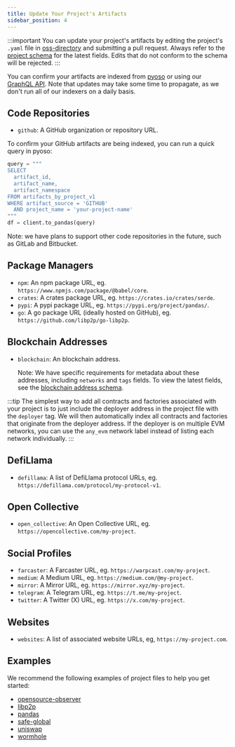 ```yaml
---
title: Update Your Project's Artifacts
sidebar_position: 4
---
```


:::important
You can update your project's artifacts by editing the project's `.yaml` file in [oss-directory](https://github.com/opensource-observer/oss-directory) and submitting a pull request. Always refer to the [project schema](https://github.com/opensource-observer/oss-directory/blob/main/src/resources/schema/project.json) for the latest fields. Edits that do not conform to the schema will be rejected.
:::

You can confirm your artifacts are indexed from [pyoso](../get-started/python.md) or using our [GraphQL API](../get-started/api.mdx). Note that updates may take some time to propagate, as we don't run all of our indexers on a daily basis.

## Code Repositories

- `github`: A GitHub organization or repository URL.

To confirm your GitHub artifacts are being indexed, you can run a quick query in pyoso:

```python
query = """
SELECT
  artifact_id,
  artifact_name,
  artifact_namespace
FROM artifacts_by_project_v1
WHERE artifact_source = 'GITHUB'
  AND project_name = 'your-project-name'
"""
df = client.to_pandas(query)
```

Note: we have plans to support other code repositories in the future, such as GitLab and Bitbucket.

## Package Managers

- `npm`: An npm package URL, eg. `https://www.npmjs.com/package/@babel/core`.
- `crates`: A crates package URL, eg. `https://crates.io/crates/serde`.
- `pypi`: A pypi package URL, eg. `https://pypi.org/project/pandas/`.
- `go`: A go package URL (ideally hosted on GitHub), eg. `https://github.com/libp2p/go-libp2p`.

## Blockchain Addresses

- `blockchain`: An blockchain address.

  Note: We have specific requirements for metadata about these addresses, including `networks` and `tags` fields. To view the latest fields, see the [blockchain address schema](https://github.com/opensource-observer/oss-directory/blob/main/src/resources/schema/blockchain-address.json).

:::tip
The simplest way to add all contracts and factories associated with your project is to just include the deployer address in the project file with the `deployer` tag. We will then automatically index all contracts and factories that originate from the deployer address. If the deployer is on multiple EVM networks, you can use the `any_evm` network label instead of listing each network individually.
:::

## DefiLlama

- `defillama`: A list of DefiLlama protocol URLs, eg. `https://defillama.com/protocol/my-protocol-v1`.

## Open Collective

- `open_collective`: An Open Collective URL, eg. `https://opencollective.com/my-project`.

## Social Profiles

- `farcaster`: A Farcaster URL, eg. `https://warpcast.com/my-project`.
- `medium`: A Medium URL, eg. `https://medium.com/@my-project`.
- `mirror`: A Mirror URL, eg. `https://mirror.xyz/my-project`.
- `telegram`: A Telegram URL, eg. `https://t.me/my-project`.
- `twitter`: A Twitter (X) URL, eg. `https://x.com/my-project`.

## Websites

- `websites`: A list of associated website URLs, eg, `https://my-project.com`.

## Examples

We recommend the following examples of project files to help you get started:

- [opensource-observer](https://github.com/opensource-observer/oss-directory/blob/main/data/projects/o/opensource-observer.yaml)
- [libp2p](https://github.com/opensource-observer/oss-directory/blob/main/data/projects/l/libp2p.yaml)
- [pandas](https://github.com/opensource-observer/oss-directory/blob/main/data/projects/p/pandas.yaml)
- [safe-global](https://github.com/opensource-observer/oss-directory/blob/main/data/projects/s/safe-global.yaml)
- [uniswap](https://github.com/opensource-observer/oss-directory/blob/main/data/projects/u/uniswap.yaml)
- [wormhole](https://github.com/opensource-observer/oss-directory/blob/main/data/projects/w/wormhole.yaml)
